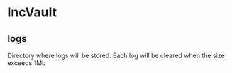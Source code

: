 # IncVault

## logs

Directory where logs will be stored. Each log will be cleared when the size exceeds 1Mb
